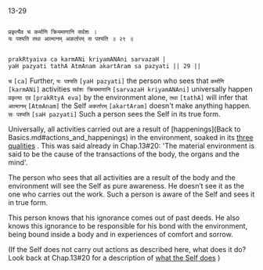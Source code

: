 ## <a name='_13-29'></a>
13-29


```shloka-sa

प्रकृत्यैव च कर्माणि क्रियमाणानि सर्वशः ।
यः पश्यति तथा आत्मानम् अकर्तारम् स पश्यति ॥ २९ ॥

```
```shloka-sa-hk

prakRtyaiva ca karmANi kriyamANAni sarvazaH |
yaH pazyati tathA AtmAnam akartAram sa pazyati || 29 ||

```
`च` `[ca]` Further, `यः पश्यति` `[yaH pazyati]` the person who sees that `कर्माणि` `[karmANi]` activities `सर्वशः क्रियमाणानि` `[sarvazaH kriyamANAni]` universally happen `प्रकृत्या एव` `[prakRtyA eva]` by the environment alone, `तथा` `[tathA]` will infer that `आत्मानम्` `[AtmAnam]` the Self `अकर्तारम्` `[akartAram]` doesn't make anything happen. `सः पश्यति` `[saH pazyati]` Such a person sees the Self in its true form.

Universally, all activities carried out are a result of 
[happenings](Back to Basics.md#actions_and_happenings)
 in the environment, soaked in its 
[three qualities](satva_rajas_tamas)
. This was said already in Chap.13#20: 'The material environment is said to be the cause of the transactions of the body, the organs and the mind'.

The person who sees that all activities are a result of the body and the environment will see the Self as pure awareness. He doesn’t see it as the one who carries out the work. Such a person is aware of the Self and sees it in true form.

This person knows that his ignorance comes out of past deeds. He also knows this ignorance to be responsible for his bond with the environment, being bound inside a body and in experiences of comfort and sorrow.

(If the Self does not carry out actions as described here, what does it do? Look back at Chap.13#20 for a description of 
[what the Self does](self_initiates_action)
)


